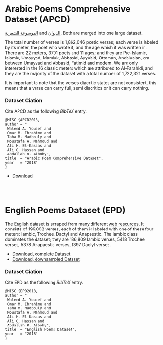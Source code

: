 <a href="#APCD" name="APCD" style="text-decoration: none">Arabic Poems Comprehensive Dataset (APCD)</a>
=================

[الموسوعة الشعرية](https://poetry.dctabudhabi.ae)
and 
[ الديوان](https://www.aldiwan.net).
Both are merged into one large dataset. 

The total number of verses is 1,862,046 poetic verses; each verse is labeled by
its meter, the poet who wrote it, and the age which it was written in. There are
22 meters, 3701 poets and 11 ages; and they are Pre-Islamic, Islamic, Umayyad,
Mamluk, Abbasid, Ayyubid, Ottoman, Andalusian, era between Umayyad and Abbasid,
Fatimid and modern. We are only interested in the 16 classic meters which are
attributed to Al-Farahidi, and they are the majority of the dataset with a total
number of 1,722,321 verses.


It is important to note that the verses diacritic states are not consistent, this
means that a verse can carry full, semi diacritics or it can carry nothing. 

### Dataset Ciation
Cite APCD as the following _BibTeX_ entry.
```
@MISC {APCD2018,
author = "
 Waleed A. Yousef and
 Omar M. Ibrahime and 
 Taha M. Madbouly and
 Moustafa A. Mahmoud and 
 Ali H. El-Kassas and 
 Ali O. Hassan and 
 Abdallah R. Albohy",
title  = "Arabic Poem Comprehensive Dataset",
year   = "2018"
}
```

- [Download](https://drive.google.com/open?id=1yqD7EbMemIZAcX13RiVdUO-gIx6VZOQL)


<br>
<br>



<a href="#EPD" name="EPD" style="text-decoration: none">English Poems Dataset (EPD)</a>
==========================


The English dataset is scraped from many different [web resources](http://www.eighteenthcenturypoetry.org). It consists
of 199,002 verses, each of them is labeled with one of these four meters: Iambic,
Trochee, Dactyl and Anapaestic. The Iambic class dominates the dataset; they are
186,809 Iambic verses, 5418 Trochee verses, 5378 Anapaestic verses, 1397 Dactyl
verses.


- [Download, complete Dataset](https://drive.google.com/open?id=1gLzA5qXV40jrmJOSZvWYrCpeLymI-Ui0)
- [Download, downsampled Dataset](https://drive.google.com/open?id=108oPKOybFyIAKXsQAYu6FwB84uIw_hUJ)



### Dataset Ciation
Cite EPD as the following _BibTeX_ entry.
```
@MISC {EPD2018,
author = "
 Waleed A. Yousef and
 Omar M. Ibrahime and 
 Taha M. Madbouly and
 Moustafa A. Mahmoud and 
 Ali H. El-Kassas and 
 Ali O. Hassan and 
 Abdallah R. Albohy",
title  = "English Poems Dataset",
year   = "2018"
}
```
<!--TODO;
    - Add some figures and statistics about the dataset.
    - Add 404 page.
--!>
